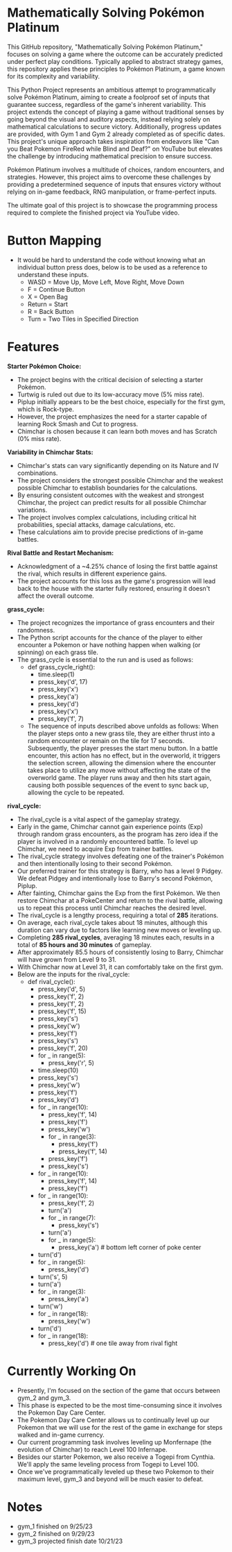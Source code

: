 # Mathematically Solving Pokémon Platinum
This GitHub repository, "Mathematically Solving Pokémon Platinum," focuses on solving a game where the outcome can be accurately predicted under perfect play conditions. Typically applied to abstract strategy games, this repository applies these principles to Pokémon Platinum, a game known for its complexity and variability. 

This Python Project represents an ambitious attempt to programmatically solve Pokémon Platinum, aiming to create a foolproof set of inputs that guarantee success, regardless of the game's inherent variability. This project extends the concept of playing a game without traditional senses by going beyond the visual and auditory aspects, instead relying solely on mathematical calculations to secure victory. Additionally, progress updates are provided, with Gym 1 and Gym 2 already completed as of specific dates. This project's unique approach takes inspiration from endeavors like "Can you Beat Pokemon FireRed while Blind and Deaf?" on YouTube but elevates the challenge by introducing mathematical precision to ensure success.

Pokémon Platinum involves a multitude of choices, random encounters, and strategies. However, this project aims to overcome these challenges by providing a predetermined sequence of inputs that ensures victory without relying on in-game feedback, RNG manipulation, or frame-perfect inputs.

The ultimate goal of this project is to showcase the programming process required to complete the finished project via YouTube video.
# Button Mapping
- It would be hard to understand the code without knowing what an individual button press does, below is to be used as a reference to understand these inputs.
  - WASD = Move Up, Move Left, Move Right, Move Down
  - F = Continue Button
  - X = Open Bag
  - Return = Start
  - R = Back Button
  - Turn = Two Tiles in Specified Direction

# Features
**Starter Pokémon Choice:**
- The project begins with the critical decision of selecting a starter Pokémon.
- Turtwig is ruled out due to its low-accuracy move (5% miss rate).
- Piplup initially appears to be the best choice, especially for the first gym, which is Rock-type.
- However, the project emphasizes the need for a starter capable of learning Rock Smash and Cut to progress.
- Chimchar is chosen because it can learn both moves and has Scratch (0% miss rate).

**Variability in Chimchar Stats:**
- Chimchar's stats can vary significantly depending on its Nature and IV combinations.
- The project considers the strongest possible Chimchar and the weakest possible Chimchar to establish boundaries for the calculations.
- By ensuring consistent outcomes with the weakest and strongest Chimchar, the project can predict results for all possible Chimchar variations.
- The project involves complex calculations, including critical hit probabilities, special attacks, damage calculations, etc.
- These calculations aim to provide precise predictions of in-game battles.

**Rival Battle and Restart Mechanism:**
- Acknowledgment of a ~4.25% chance of losing the first battle against the rival, which results in different experience gains.
- The project accounts for this loss as the game's progression will lead back to the house with the starter fully restored, ensuring it doesn't affect the overall outcome.

**grass_cycle:**
- The project recognizes the importance of grass encounters and their randomness.
- The Python script accounts for the chance of the player to either encounter a Pokemon or have nothing happen when walking (or spinning) on each grass tile.  
- The grass_cycle is essential to the run and is used as follows:
  - def grass_cycle_right():
    - time.sleep(1)
    - press_key('d', 17)
    - press_key('x')
    - press_key('a')
    - press_key('d')
    - press_key('x')
    - press_key('f', 7)
  - The sequence of inputs described above unfolds as follows: When the player steps onto a new grass tile, they are either thrust into a random encounter or remain on the tile for 17 seconds. Subsequently, the player presses the start menu button. In a battle encounter, this action has no effect, but in the overworld, it triggers the selection screen, allowing the dimension where the encounter takes place to utilize any move without affecting the state of the overworld game. The player runs away and then hits start again, causing both possible sequences of the event to sync back up, allowing the cycle to be repeated.

  

**rival_cycle:**
- The rival_cycle is a vital aspect of the gameplay strategy.
- Early in the game, Chimchar cannot gain experience points (Exp) through random grass encounters, as the program has zero idea if the player is involved in a randomly encountered battle. To level up Chimchar, we need to acquire Exp from trainer battles.
- The rival_cycle strategy involves defeating one of the trainer's Pokémon and then intentionally losing to their second Pokémon.
- Our preferred trainer for this strategy is Barry, who has a level 9 Pidgey. We defeat Pidgey and intentionally lose to Barry's second Pokémon, Piplup.
- After fainting, Chimchar gains the Exp from the first Pokémon. We then restore Chimchar at a PokeCenter and return to the rival battle, allowing us to repeat this process until Chimchar reaches the desired level.
- The rival_cycle is a lengthy process, requiring a total of **285** iterations.
- On average, each rival_cycle takes about 18 minutes, although this duration can vary due to factors like learning new moves or leveling up.
- Completing **285 rival_cycles**, averaging 18 minutes each, results in a total of **85 hours and 30 minutes** of gameplay.
- After approximately 85.5 hours of consistently losing to Barry, Chimchar will have grown from Level 9 to 31.
- With Chimchar now at Level 31, it can comfortably take on the first gym.
- Below are the inputs for the rival_cycle:
  - def rival_cycle():
    - press_key('d', 5)
    - press_key('f', 2)
    - press_key('f', 2)
    - press_key('f', 15)
    - press_key('s')
    - press_key('w')
    - press_key('f')
    - press_key('s')
    - press_key('f', 20)
    - for _ in range(5):
      -  press_key('r', 5)
    - time.sleep(10)
    - press_key('s')
    - press_key('w')
    - press_key('f')
    - press_key('d')
    - for _ in range(10):
       - press_key('f', 14)
       - press_key('f')
       - press_key('w')
       - for _ in range(3):
           - press_key('f')
           - press_key('f', 14)
       - press_key('f')
       - press_key('s')
    - for _ in range(10):
       - press_key('f', 14)
       - press_key('f')
    - for _ in range(10):
       - press_key('f', 2)
       - turn('a')
       - for _ in range(7):
           - press_key('s')
       - turn('a')
       - for _ in range(5):
           - press_key('a')  # bottom left corner of poke center
    - turn('d')
    - for _ in range(5):
       - press_key('d')
    - turn('s', 5)
    - turn('a')
    - for _ in range(3):
       - press_key('a')
    - turn('w')
    - for _ in range(18):
       - press_key('w')
    - turn('d')
    - for _ in range(18):
       - press_key('d')  # one tile away from rival fight
     
# Currently Working On 
- Presently, I'm focused on the section of the game that occurs between gym_2 and gym_3.
- This phase is expected to be the most time-consuming since it involves the Pokemon Day Care Center.
- The Pokemon Day Care Center allows us to continually level up our Pokemon that we will use for the rest of the game in exchange for steps walked and in-game currency.
- Our current programming task involves leveling up Monfernape (the evolution of Chimchar) to reach Level 100 Infernape.
- Besides our starter Pokemon, we also receive a Togepi from Cynthia. We'll apply the same leveling process from Togepi to Level 100.
- Once we've programmatically leveled up these two Pokemon to their maximum level, gym_3 and beyond will be much easier to defeat.
  
# Notes
- gym_1 finished on 9/25/23
- gym_2 finished on 9/29/23
- gym_3 projected finish date 10/21/23


